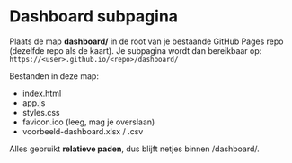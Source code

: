 # Dashboard subpagina

Plaats de map **dashboard/** in de root van je bestaande GitHub Pages repo (dezelfde repo als de kaart).
Je subpagina wordt dan bereikbaar op:
`https://<user>.github.io/<repo>/dashboard/`

Bestanden in deze map:
- index.html
- app.js
- styles.css
- favicon.ico (leeg, mag je overslaan)
- voorbeeld-dashboard.xlsx / .csv

Alles gebruikt **relatieve paden**, dus blijft netjes binnen /dashboard/.
